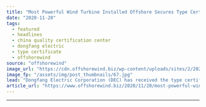 ```yaml
---
title: "Most Powerful Wind Turbine Installed Offshore Secures Type Certificate"
date: "2020-11-20"
tags: 
  - featured
  - headlines
  - china quality certification center
  - dongfang electric
  - type certificate
  - offshorewind
source: "offshorewind"
image_url: "https://cdn.offshorewind.biz/wp-content/uploads/sites/2/2020/11/20152228/Most-Powerful-Wind-Turbine-Installed-Offshore-Secures-Type-Certificate.jpg"
image_fp: "/assets/img/post_thumbnails/67.jpg"
lead: "Dongfang Electric Corporation (DEC) has received the type certificate from the China Quality Certification"
article_url: "https://www.offshorewind.biz/2020/11/20/most-powerful-wind-turbine-installed-offshore-secures-type-certificate/"
---
```


---

